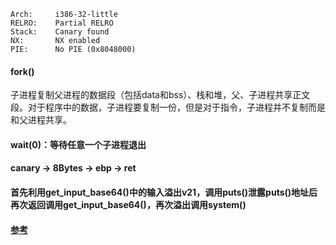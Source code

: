     Arch:     i386-32-little
    RELRO:    Partial RELRO
    Stack:    Canary found
    NX:       NX enabled
    PIE:      No PIE (0x8048000)

#### fork()
子进程复制父进程的数据段（包括data和bss）、栈和堆，父、子进程共享正文段。对于程序中的数据，子进程要复制一份，但是对于指令，子进程并不复制而是和父进程共享。

#### wait(0)：等待任意一个子进程退出

#### canary -> 8Bytes -> ebp -> ret

#### 首先利用get_input_base64()中的输入溢出v21，调用puts()泄露puts()地址后再次返回调用get_input_base64()，再次溢出调用system()

#### [参考](http://eternalsakura13.com/2018/01/24/stack_canary1/)
